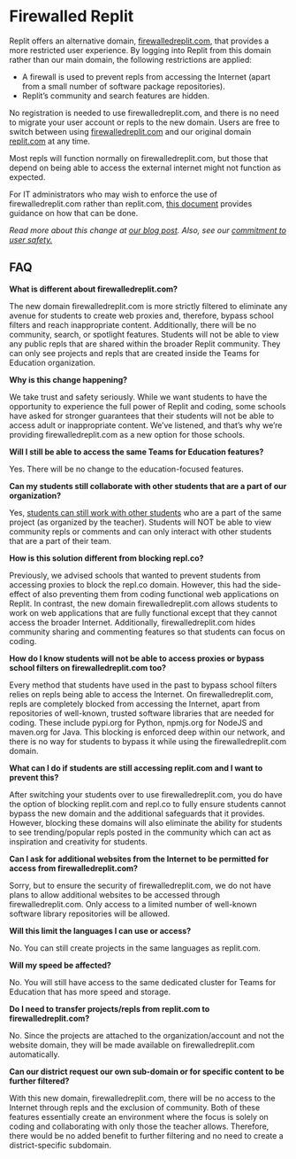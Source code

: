 # Firewalled Replit

Replit offers an alternative domain, [firewalledreplit.com](https://firewalledreplit.com), that provides a more restricted user experience. By logging into Replit from this domain rather than our main domain, the following restrictions are applied:

- A firewall is used to prevent repls from accessing the Internet (apart from a small number of software package repositories).
- Replit’s community and search features are hidden.

No registration is needed to use firewalledreplit.com, and there is no need to migrate your user account or repls to the new domain. Users are free to switch between using [firewalledreplit.com](https://firewalledreplit.com) and our original domain [replit.com](https://replit.com) at any time.

Most repls will function normally on firewalledreplit.com, but those that depend on being able to access the external internet might not function as expected.

For IT administrators who may wish to enforce the use of firewalledreplit.com rather than replit.com, [this document](/teams-edu/it-administrators-toolkit) provides guidance on how that can be done.

_Read more about this change at [our blog post](https://blog.replit.com/computing-superpower-at-school). Also, see our [commitment to user safety.](https://docimg.replit.com/images/teamsForEducation/Our%20Commitment%20to%20User%20Safety.pdf)_

## FAQ

**What is different about firewalledreplit.com?**

The new domain firewalledreplit.com is more strictly filtered to eliminate any avenue for students to create web proxies and, therefore, bypass school filters and reach inappropriate content. Additionally, there will be no community, search, or spotlight features. Students will not be able to view any public repls that are shared within the broader Replit community. They can only see projects and repls that are created inside the Teams for Education organization.

**Why is this change happening?**

We take trust and safety seriously. While we want students to have the opportunity to experience the full power of Replit and coding, some schools have asked for stronger guarantees that their students will not be able to access adult or inappropriate content. We’ve listened, and that’s why we’re providing firewalledreplit.com as a new option for those schools.

**Will I still be able to access the same Teams for Education features?**

Yes. There will be no change to the education-focused features.

**Can my students still collaborate with other students that are a part of our organization?**

Yes, [students can still work with other students](/teams-edu/group-projects) who are a part of the same project (as organized by the teacher). Students will NOT be able to view community repls or comments and can only interact with other students that are a part of their team.

**How is this solution different from blocking repl.co?**

Previously, we advised schools that wanted to prevent students from accessing proxies to block the repl.co domain. However, this had the side-effect of also preventing them from coding functional web applications on Replit. In contrast, the new domain firewalledreplit.com allows students to work on web applications that are fully functional except that they cannot access the broader Internet. Additionally, firewalledreplit.com hides community sharing and commenting features so that students can focus on coding.

**How do I know students will not be able to access proxies or bypass school filters on firewalledreplit.com too?**

Every method that students have used in the past to bypass school filters relies on repls being able to access the Internet. On firewalledreplit.com, repls are completely blocked from accessing the Internet, apart from repositories of well-known, trusted software libraries that are needed for coding. These include pypi.org for Python, npmjs.org for NodeJS and maven.org for Java. This blocking is enforced deep within our network, and there is no way for students to bypass it while using the firewalledreplit.com domain.

**What can I do if students are still accessing replit.com and I want to prevent this?**

After switching your students over to use firewalledreplit.com, you do have the option of blocking replit.com and repl.co to fully ensure students cannot bypass the new domain and the additional safeguards that it provides. However, blocking these domains will also eliminate the ability for students to see trending/popular repls posted in the community which can act as inspiration and creativity for students.

**Can I ask for additional websites from the Internet to be permitted for access from firewalledreplit.com?**

Sorry, but to ensure the security of firewalledreplit.com, we do not have plans to allow additional websites to be accessed through firewalledreplit.com. Only access to a limited number of well-known software library repositories will be allowed.

**Will this limit the languages I can use or access?**

No. You can still create projects in the same languages as replit.com.

**Will my speed be affected?**

No. You will still have access to the same dedicated cluster for Teams for Education that has more speed and storage.

**Do I need to transfer projects/repls from replit.com to firewalledreplit.com?**

No. Since the projects are attached to the organization/account and not the website domain, they will be made available on firewalledreplit.com automatically.

**Can our district request our own sub-domain or for specific content to be further filtered?**

With this new domain, firewalledreplit.com, there will be no access to the Internet through repls and the exclusion of community. Both of these features essentially create an environment where the focus is solely on coding and collaborating with only those the teacher allows. Therefore, there would be no added benefit to further filtering and no need to create a district-specific subdomain.
